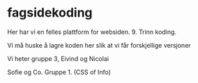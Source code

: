 # fagsidekoding
Her har vi en felles plattform for websiden. 9. Trinn koding. 

Vi må huske å lagre koden her slik at vi får forskjellige versjoner

Vi heter gruppe 3, Eivind og Nicolai

Sofie og Co. Gruppe 1. (CSS of Info)

